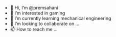 - 👋 Hi, I’m @premsahani
- 👀 I’m interested in gaming 
- 🌱 I’m currently learning mechanical engineering 
- 💞️ I’m looking to collaborate on ...
- 📫 How to reach me ...

<!---
premsahani/premsahani is a ✨ special ✨ repository because its `README.md` (this file) appears on your GitHub profile.
You can click the Preview link to take a look at your changes.
--->
